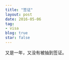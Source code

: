 ```yaml
---
title: "签证"
layout: post
date: 2016-05-06
tag:
- visa
blog: true
star: false
---
```


又是一年，又没有被抽到签证。


